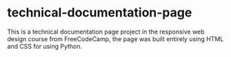 # technical-documentation-page

This is a technical documentation page project in the responsive web design course from FreeCodeCamp, the page was built entirely using HTML and CSS for using Python.